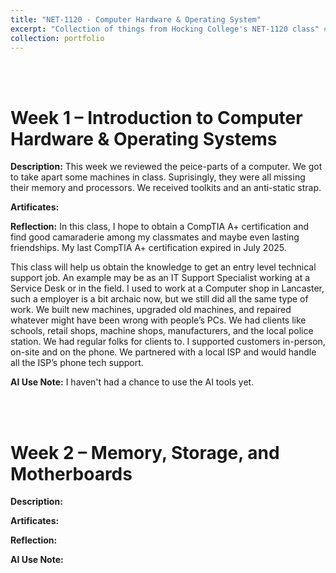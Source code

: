 ```yaml
---
title: "NET-1120 - Computer Hardware & Operating System"
excerpt: "Collection of things from Hocking College's NET-1120 class" # <br/><img src='/images/500x300.png'>"
collection: portfolio
---
```


<a id="week_01"></a><br><br>
# Week 1 – Introduction to Computer Hardware & Operating Systems

**Description:**
This week we reviewed the peice-parts of a computer.  We got to take apart some machines in class. Suprisingly, they were all missing their memory and processors.  We received toolkits and an anti-static strap.

**Artificates:**


**Reflection:**
In this class, I hope to obtain a CompTIA A+ certification and find good camaraderie among my classmates and maybe even lasting friendships.  My last CompTIA A+ certification expired in July 2025.

This class will help us obtain the knowledge to get an entry level technical support job.  An example may be as an IT Support Specialist working at a Service Desk or in the field.  I used to work at a Computer shop in Lancaster, such a employer is a bit archaic now, but we still did all the same type of work.  We built new machines, upgraded old machines, and repaired whatever might have been wrong with people’s PCs.   We had clients like schools, retail shops, machine shops, manufacturers, and the local police station.  We had regular folks for clients to.  I supported customers in-person, on-site and on the phone.  We partnered with a local ISP and would handle all the ISP’s phone tech support. 

**AI Use Note:**
I haven't had a chance to use the AI tools yet.

<a id="week_02"></a><br><br>
# Week 2 – Memory, Storage, and Motherboards

**Description:**

**Artificates:**

**Reflection:**



**AI Use Note:**
